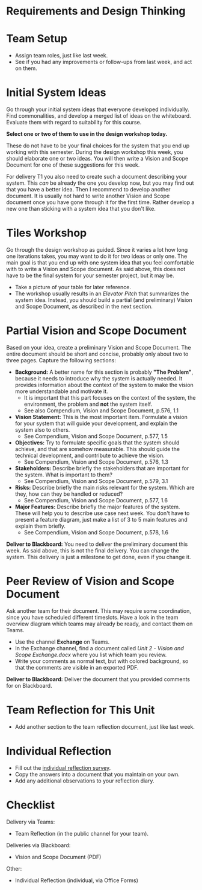 # Requirements and Design Thinking


# Team Setup

* Assign team roles, just like last week. 
* See if you had any improvements or follow-ups from last week, and act on them.


# Initial System Ideas

Go through your initial system ideas that everyone developed individually. 
Find commonalities, and develop a merged list of ideas on the whiteboard. 
Evaluate them with regard to suitability for this course.


**Select one or two of them to use in the design workshop today.**

These do not have to be your final choices for the system that you end up working with this semester. 
During the design workshop this week, you should elaborate one or two ideas. 
You will then write a Vision and Scope Document for one of these suggestions for this week. 

For delivery T1 you also need to create such a document describing your system.
This _can_ be already the one you develop now, but you may find out that you have a better idea. 
Then I recommend to develop another document. 
It is usually not hard to write another Vision and Scope document once you have gone through it for the first time. 
Rather develop a new one than sticking with a system idea that you don't like.


# Tiles Workshop

Go through the design workshop as guided. 
Since it varies a lot how long one iterations takes, you may want to do it for two ideas or only one. 
The main goal is that you end up with one system idea that you feel comfortable with to write a Vision and Scope document. 
As said above, this does not have to be the final system for your semester project, but it may be.


* Take a picture of your table for later reference.
* The workshop usually results in an _Elevator Pitch_ that summarizes the system idea. 
Instead, you should build a partial (and preliminary) Vision and Scope Document, as described in the next section.



# Partial Vision and Scope Document

Based on your idea, create a preliminary Vision and Scope Document. 
The entire document should be short and concise, probably only about two to three pages. 
Capture the following sections:

* **Background:** A better name for this section is probably **"The Problem"**, because it needs to introduce why the system is actually needed. 
It provides information about the context of the system to make the vision more understandable and motivate it.
  * It is important that this part focuses on the context of the system, the environment, the problem and **not** the system itself. 
  * See also Compendium, Vision and Scope Document, p.576, 1.1
* **Vision Statement:** This is the most important item. 
Formulate a vision for your system that will guide your development, and explain the system also to others. 
  * See Compendium, Vision and Scope Document, p.577, 1.5
* **Objectives:** Try to formulate specific goals that the system should achieve, and that are somehow measurable. 
This should guide the technical development, and contribute to achieve the vision.
  * See Compendium, Vision and Scope Document, p.576, 1.3
* **Stakeholders:** Describe briefly the stakeholders that are important for the system. What is important to them? 
  * See Compendium, Vision and Scope Document, p.579, 3.1
* **Risks:** Describe briefly the main risks relevant for the system. Which are they, how can they be handled or reduced? 
  * See Compendium, Vision and Scope Document, p.577, 1.6
* **Major Features:** Describe briefly the major features of the system. These will help you to describe use case next week. You don't have to present a feature diagram, just make a list of 3 to 5 main features and explain them briefly.
  * See Compendium, Vision and Scope Document, p.578, 1.6

**Deliver to Blackboard:** You need to deliver the preliminary document this week. As said above, this is not the final delivery. 
You can change the system. This delivery is just a milestone to get done, even if you change it.


# Peer Review of Vision and Scope Document

Ask another team for their document. This may require some coordination, since you have scheduled different timeslots. 
Have a look in the team overview diagram which teams may already be ready, and contact them on Teams. 

* Use the channel **Exchange** on Teams.
* In the Exchange channel, find a document called _Unit 2 - Vision and Scope Exchange.docx_ where you list which team you review.
* Write your comments as normal text, but with colored background, so that the comments are visible in an exported PDF.

**Deliver to Blackboard:** Deliver the document that you provided comments for on Blackboard.

# Team Reflection for This Unit 

* Add another section to the team reflection document, just like last week. 

# Individual Reflection

* Fill out the <a href="https://forms.office.com/Pages/ResponsePage.aspx?id=cgahCS-CZ0SluluzdZZ8BSxiepoCd7lKk70IThBWqdJUQUQxNEVLOTBZMDZGNkJBM1Y2NjZCTzhWSi4u" class="arrow">individual reflection survey</a>.
* Copy the answers into a document that you maintain on your own.
* Add any additional observations to your reflection diary.



# Checklist

Delivery via Teams:

* Team Reflection (in the public channel for your team).

Deliveries via Blackboard:

* Vision and Scope Document (PDF)

Other:

* Individual Reflection (individual, via Office Forms)